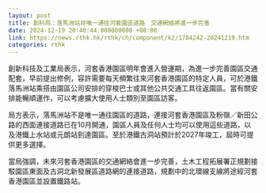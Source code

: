 ```yaml
---
layout: post
title: 創科局：落馬洲站非唯一通往河套園區道路　交通網絡將進一步完善
date: 2024-12-19 20:40:44.000000000 +08:00
link: https://news.rthk.hk/rthk/ch/component/k2/1784242-20241219.htm
categories: rthk
---
```


創新科技及工業局表示，河套香港園區明年會進入營運期，為進一步完善園區交通配套，早前提出修例，容許需要每天頻繁往來河套香港園區的特定人員，可於港鐵落馬洲站乘搭由園區公司安排的穿梭巴士或其他公共交通工具往返園區。當有關安排能暢順運作，可以考慮擴大使用人士類別至園區訪客。

局方表示，落馬洲站不是唯一通往園區的道路，連接河套香港園區及粉嶺／新田公路的西面連接道路已在10月開通，園區人員及任何人士均可以使用這些道路，以及港鐵上水站或元朗站到達園區。至於港鐵古洞站預計於2027年竣工，屆時可提供更多選擇。

當局強調，未來河套香港園區的交通網絡會進一步完善，土木工程拓展署正規劃接駁園區東面及古洞北新發展區道路網的連接道路，規劃中的北環線支線將途經河套香港園區並設置鐵路站。
